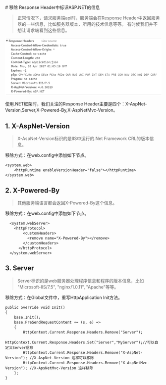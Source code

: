 <link href="assets/css/page.css" rel="stylesheet" />
# 移除 Response Header中标识ASP.NET的信息

> 正常情况下，请求服务端api时，服务端会在Response Header中返回服务器的一些信息，比如服务器版本，所用的技术信息等等。  有时候我们并不想让请求端看到这些信息。

![ResponsHeader](assets/images/2017-doc/response-header.png)
  
使用.NET框架时，我们关注的Response Header主要是四个：X-AspNet-Version,Server,X-Powered-By,X-AspNetMvc-Version。
  
## 1. X-AspNet-Version

> X-AspNet-Version标识的是IIS中运行的.Net Framework CRL的版本信息。

移除方式：在web.config中添加如下节点。

	<system.web>
		<httpRuntime enableVersionHeader="false"></httpRuntime>  
	</system.web>
	
## 2. X-Powered-By
> 其他服务端语言都会返回X-Powered-By这个信息。

移除方式：在web.config中添加如下节点。

	  <system.webServer>
		<httpProtocol>
	        <customHeaders>
	          <remove name="X-Powered-By"></remove>
	        </customHeaders>
	      </httpProtocol>
	  </system.webServer>
	  
## 3. Server
> Server标识的是web服务器处理程序信息和程序的版本信息，比如 "Microsoft-IIS/7.5", "nginx/1.0.11", "Apache"等等。

移除方式：在Global文件中，重写HttpApplication Init方法。

	public override void Init()
    {
        base.Init();
        base.PreSendRequestContent += (s, e) =>
        {
            HttpContext.Current.Response.Headers.Remove("Server");
 			HttpContext.Current.Response.Headers.Set("Server","MyServer");//可以自定义Server信息
            HttpContext.Current.Response.Headers.Remove("X-AspNet-Version"); //X-AspNet-Version 这样可以移除
            HttpContext.Current.Response.Headers.Remove("X-AspNetMvc-Version"); //X-ApsNetMvc-Version 这样移除
        };
    }
